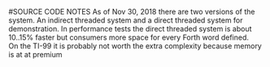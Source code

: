 #SOURCE CODE NOTES
As of Nov 30, 2018 there are two versions of the system.
An indirect threaded system and a direct threaded system for demonstration.
In performance tests the direct threaded system is about 10..15% faster but
consumers more space for every Forth word defined.  
On the TI-99 it is probably not worth the extra complexity because memory is at
at premium
